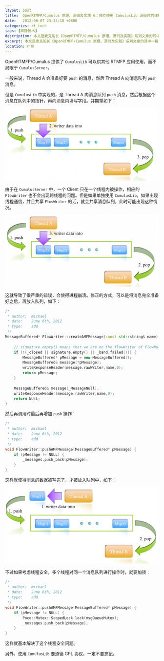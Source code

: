 ```yaml
---
layout: post
title:  OpenRTMFP/Cumulus 原理、源码及实践 6：独立使用 CumulusLib 源码时的线程安全 Bug 及修复方法
date:   2012-06-07 23:34:18 +0800
categories: rt_tech
tags: [直播技术]
description: 本文是麦克船长《OpenRTMFP/Cumulus 原理、源码及实践》系列文章的其中一篇，相关内容最初首发于 CSDN 的 Poechant 技术博客，后整理于本博客。对于使用 Cumulus 来做二次开发的技术人员，CumulusLib 是一定会使用到的，但是 CumulusLib 的源码在被单独使用时是存在严重的线程安全 Bug 的，这就是本文诞生的原因。YY 的网页版流媒体技术服务端使用到 CumulusLib 时遇到了这个问题，因此修复了这个 Bug。最终的 Bug 修复很简单，但是要先理解 CumulusLib 整体线程安全问题才能确定解决方案。
excerpt: 本文是麦克船长《OpenRTMFP/Cumulus 原理、源码及实践》系列文章的其中一篇，相关内容最初首发于 CSDN 的 Poechant 技术博客，后整理于本博客。对于使用 Cumulus 来做二次开发的技术人员，CumulusLib 是一定会使用到的，但是 CumulusLib 的源码在被单独使用时是存在严重的线程安全 Bug 的，这就是本文诞生的原因。YY 的网页版流媒体技术服务端使用到 CumulusLib 时遇到了这个问题，因此修复了这个 Bug。最终的 Bug 修复很简单，但是要先理解 CumulusLib 整体线程安全问题才能确定解决方案。
location: 广州
---
```


OpenRTMFP/Cumulus 提供了 `CumulusLib` 可以供其他 RTMFP 应用使用，而不局限于 `CumulusServer`。

一般来说，Thread A 会准备好要 `push` 的消息，然后 Thread A 向消息队列 `push` 消息。

但是 `CumulusLib` 中实现的，是 Thread A 向消息队列 `push` 消息，然后根据这个消息在队列中的指针，再向消息内填写字段。并期望如下：

![image](/img/src/2012-06-07-openrtmfp-cumulus-6-1.png)

由于在 `CumulusServer` 中，一个 Client 只在一个线程内被操作，相应的 `FlowWriter` 也不会出现跨线程的问题。但是如果单独使用 `CumulusLib`，如果出现线程通信，并且共享 `FlowWriter` 的话，就会共享消息队列，此时可能出现这种情况。

![image](/img/src/2012-06-07-openrtmfp-cumulus-6-2.png)

这就导致了很严重的错误，会使得进程崩溃。修正的方式，可以是将消息完全准备好之后，再放入队列，如下：

```c++
/*
 * author:  michael
 * date:    June 6th, 2012
 * type:    add
 */
MessageBuffered* FlowWriter::createAMFMessage(const std::string& name)
 
    // signature.empty() means that we are on the flowWriter of FlowNull
    if (!(_closed || signature.empty() || _band.failed())) {
        MessageBuffered* pMessage = new MessageBuffered();
        MessageBuffered& message(*pMessage);
        writeResponseHeader(message.rawWriter,name,0);
        return pMessage;
    }
 
    MessageBuffered& message(_MessageNull);
    writeResponseHeader(message.rawWriter,name,0);
    return NULL;
}
```

然后再调用时最后再增加 `push` 操作：

```c++
/*
 * author:  michael
 * date:    June 6th, 2012
 * type:    add
 */
void FlowWriter::pushAMFMessage(MessageBuffered* pMessage) {
    if (pMessage != NULL) {
        _messages.push_back(pMessage);
    }
}
```

这样就使得消息的数据被写完了，才被放入队列中，如下：

![image](/img/src/2012-06-07-openrtmfp-cumulus-6-3.png)

不过如果考虑线程安全，多个线程对同一个消息队列进行操作时，就要加锁：

```c++
/*
 * author:  michael
 * date:    June 6th, 2012
 * type:    add
 */
void FlowWriter::pushAMFMessage(MessageBuffered* pMessage) {
    if (pMessage != NULL) {
        Poco::Mutex::ScopedLock lock(msgQueueMutex);
        _messages.push_back(pMessage);
    }
}
```

这样就基本解决了这个线程安全问题。

另外，使用 `CumulusLib` 要遵循 GPL 协议，一定不要忘记。